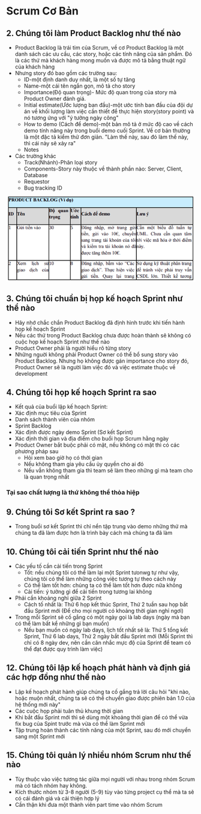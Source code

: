 # Scrum Cơ Bản

## 2. Chúng tôi làm Product Backlog như thế nào
* Product Backlog là trái tim của Scrum, về cơ Product Backlog là một danh sách các ưu cầu, các story, hoặc các tính năng của sản phẩm. Đó là các thứ mà khách hàng mong muốn và được mô tả bằng thuật ngữ của khách hàng
* Nhưng story đó bao gồm các trường sau:
  * ID-một định danh duy nhất, là một số tự tăng
  * Name-một cái tên ngắn gọn, mô tả cho story
  * Importance(Độ quan trọng)- Mức độ quan trong của story mà Product Owner đánh giá.
  * Initial estimate(Ước lượng ban đầu)-một ước tính ban đầu của đội dự án về khối lượng làm việc cần thiết để thực hiện story(story point) và nó tương ứng với "ý tưởng ngày công"
  * How to demo (Cách để demo)-một bản mô tả ở mức độ cao về cách demo tính năng này trong buổi demo cuối Sprint. Về cơ bản thường là một đặc tả kiểm thử đơn giản. "Làm thế này, sau đó làm thế này, thì cái này sẽ xảy ra"
  * Notes
* Các trường khác
  * Track(Nhánh)-Phân loại story
  * Components-Story này thuộc về thành phần nào: Server, Client, Database
  * Requestor
  * Bug tracking ID

![alt text](images/product_backlog.png)


## 3. Chúng tôi chuẩn bị họp kế hoạch Sprint như thể nào
* Hãy nhớ chắc chắn Product Backlog đã định hình trước khi tiến hành họp kế hoạch Sprint
* Nếu các thứ trong Product Backlog chưa được hoàn thành sẽ không có cuộc họp kế hoạch Sprint như thế nào
* Product Owner phải là người hiểu rõ từng story
* Những nguời không phải Product Owner có thể bổ sung story vào Product Backlog. Nhưng họ không được gán importance cho story đó, Product Owner sẽ là người làm việc đó và việc estimate thuộc về development

## 4. Chúng tôi họp kế hoạch Sprint ra sao
*  Kết quả của buổi lập kế  hoạch Sprint:
  * Xác định mục tiêu của Sprint
  * Danh sách thành viên của nhóm
  * Sprint Backlog
  * Xác định được ngày demo Sprint (Sơ kết Sprint)
  * Xác định thời gian và địa điểm cho buổi họp Scrum hằng ngày
* Product Owner bắt buộc phải có mặt, nếu không có mặt thì có các phương pháp sau
  * Hỏi xem bao giờ họ có thời gian
  * Nếu không tham gia yêu cầu ủy quyền cho ai đó
  * Nếu vẫn không tham gia thì team sẽ làm theo những gì mà team cho là quan trọng nhất

### Tại sao chất lượng là thứ không thể thỏa hiệp

## 9. Chúng tôi Sơ kết Sprint ra sao ?
* Trong buổi sơ kết Sprint thì chỉ nển tập trung vào demo những thứ mà chúng ta đã làm được hơn là trình bày cách mà chúng ta đã làm

## 10. Chúng tôi cải tiến Sprint như thế nào
* Các yếu tố cần cải tiến trong Sprint
  * Tốt: nếu chúng tôi có thể làm lại một Sprint tưonwg tự như vậy, chúng tôi có thể  làm những công việc tương tự theo cách này
  * Có thể làm tốt hơn: chúng ta có thể làm tốt hơn được nữa không
  * Cải tiến: ý tưởng gì để cải tiến trong tương lai không
* Phải cần khoảng nghỉ giữa 2 Sprint
  * Cách tố nhất là: Thứ 6 họp kết thúc Sprint, Thứ 2 tuần sau họp bắt đầu Sprint mới (Để cho mọi người có khoảng thời gian nghỉ ngơi)
* Trong mỗi Sprint sẽ cố gắng có một ngày gọi là lab days (ngày mà bạn có thể làm bất kể những gì bạn muốn)
  * Nếu bạn muốn có ngày lab days, lịch tốt nhất sẽ là: Thứ 5 tổng kết Sprint, Thứ 6 lab days, Thứ 2 ngày bắt đầu Sprint mới (Mỗi Sprint thì chỉ có 8 ngày dev, nên cần cân nhắc mực độ của Sprint để team có thể đạt được quy trình làm việc)

## 12. Chúng tôi lập kế hoạch phát hành và định giá các hợp đồng như thế nào
* Lập kế hoạch phát hành giúp chúng ta cố  gắng trả lời câu hỏi "khi nào, hoặc muộn nhất, chúng ta sẽ có thể chuyển giao được phiên bản 1.0 của hệ thống mới này"
* Các cuộc họp phải tuân thủ khung thời gian
* Khi bắt đầu Sprint mới thì sẽ dùng một khoảng thời gian để có thể vừa fix bug của Spint trước mà vừa có thể làm Sprint mới
* Tập trung hoàn thành các tính năng của một Sprint, sau đó mới chuyển sang một Sprint mới

## 15. Chúng tôi quản lý nhiều nhóm Scrum như thế nào
* Tùy thuộc vào việc tương tác giữa mọi người với nhau trong nhóm Scrum mà có tách nhóm hay không.
* Kích thước nhóm từ 3-8 người (5-9) tùy vào từng project cụ thể mà ta sẽ có cái đánh giá và cải thiện hợp lý
* Cần thận khi đưa một thành viên part time vào nhóm Scrum
